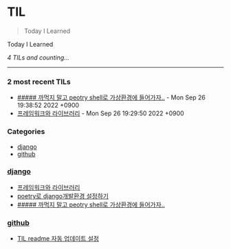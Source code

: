 # TIL
> Today I Learned

Today I Learned


_4 TILs and counting..._

---

### 2 most recent TILs

- [##### 까먹지 말고 peotry shell로 가상환경에 들어가자..](django/terminal_code.md) - Mon Sep 26 19:38:52 2022 +0900
- [프레임워크와 라이브러리](django/django_framework_library요약.md) - Mon Sep 26 19:29:50 2022 +0900

### Categories

- [django](#django)
- [github](#github)

### [django](#django)
- [프레임워크와 라이브러리](django/django_framework_library요약.md)
- [poetry로 django개발환경 설정하기](django/poetry_setting_venv.md)
- [##### 까먹지 말고 peotry shell로 가상환경에 들어가자..](django/terminal_code.md)

### [github](#github)
- [TIL readme 자동 업데이트 설정](github/github_TIL_Readme_Auto업데이트.md)

[1]: https://simonwillison.net/2020/Apr/20/self-rewriting-readme/
[2]: https://github.com/jbranchaud/til

